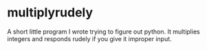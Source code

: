 # multiplyrudely
A short little program I wrote trying to figure out python. It multiplies integers and responds rudely if you give it improper input.
